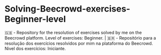 # Solving-Beecrowd-exercises-Beginner-level
🇬🇧  - Repository for the resolution of exercises solved by me on the Beecrowd platform. Level of exercises: Beginner. | 🇧🇷  - Repositório para a resolução dos exercícios resolvidos por mim na plataforma do Beecrowd. Nivel dos exercícios: Iniciante. 
